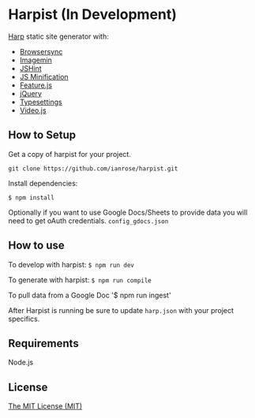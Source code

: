 # Harpist (In Development)

[Harp](https://github.com/sintaxi/harp) static site generator with:

- [Browsersync](https://github.com/BrowserSync/browser-sync)
- [Imagemin](https://github.com/imagemin/imagemin-cli)
- [JSHint](https://github.com/jshint/jshint)
- [JS Minification](https://github.com/digitaledgeit/npm-recursive-uglifyjs)
- [Feature.js](https://github.com/viljamis/feature.js)
- [jQuery](https://github.com/jquery/jquery)
- [Typesettings](https://github.com/ianrose/typesettings)
- [Video.js](https://github.com/videojs/video.js)

## How to Setup

Get a copy of harpist for your project.

`git clone https://github.com/ianrose/harpist.git`

Install dependencies:

```
$ npm install
```
Optionally if you want to use Google Docs/Sheets to provide data you will need to get oAuth credentials. `config_gdocs.json`

## How to use

To develop with harpist: `$ npm run dev`

To generate with harpist: `$ npm run compile`

To pull data from a Google Doc '$ npm run ingest'

After Harpist is running be sure to update `harp.json` with your project specifics.

## Requirements

Node.js

## License

[The MIT License (MIT)](https://github.com/ianrose/harpist/blob/master/LICENSE)
